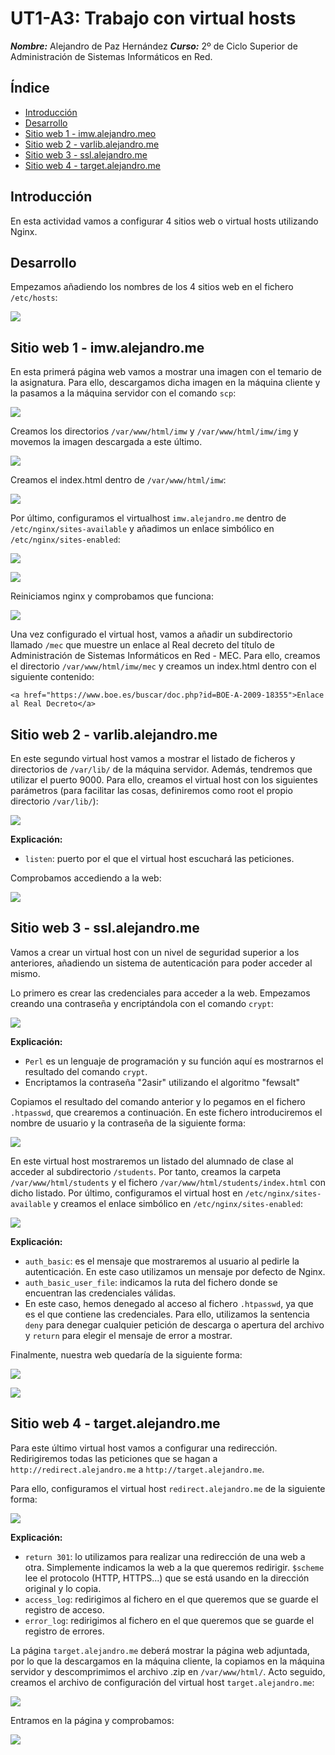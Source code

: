 # UT1-A3: Trabajo con virtual hosts

***Nombre:*** Alejandro de Paz Hernández
***Curso:*** 2º de Ciclo Superior de Administración de Sistemas Informáticos en Red.

## Índice

+ [Introducción](#id1)
+ [Desarrollo](#id2)
+ [Sitio web 1 - imw.alejandro.meo](#id3)
+ [Sitio web 2 - varlib.alejandro.me](#id4)
+ [Sitio web 3 - ssl.alejandro.me](#id5)
+ [Sitio web 4 - target.alejandro.me](#id5)

## Introducción <a name="id1"></a>

En esta actividad vamos a configurar 4 sitios web o virtual hosts utilizando Nginx.

## Desarrollo <a name="id2"></a>

Empezamos añadiendo los nombres de los 4 sitios web en el fichero `/etc/hosts`:

![](img/2.png)

## Sitio web 1 - imw.alejandro.me <a name="id3"></a>

En esta primerá página web vamos a mostrar una imagen con el temario de la asignatura. Para ello, descargamos dicha imagen en la máquina cliente y la pasamos a la máquina servidor con el comando `scp`:

![](img/1.png)

Creamos los directorios `/var/www/html/imw` y `/var/www/html/imw/img` y movemos la imagen descargada a este último.

![](img/3.png)

Creamos el index.html dentro de `/var/www/html/imw`:

![](img/6.png)

Por último, configuramos el virtualhost `imw.alejandro.me` dentro de `/etc/nginx/sites-available` y añadimos un enlace simbólico en `/etc/nginx/sites-enabled`:

![](img/5.png)

![](img/4.png)

Reiniciamos nginx y comprobamos que funciona:

![](img/7.png)

Una vez configurado el virtual host, vamos a añadir un subdirectorio llamado `/mec` que muestre un enlace al Real decreto del título de Administración de Sistemas Informáticos en Red - MEC. Para ello, creamos el directorio `/var/www/html/imw/mec` y creamos un index.html dentro con el siguiente contenido:

```
<a href="https://www.boe.es/buscar/doc.php?id=BOE-A-2009-18355">Enlace al Real Decreto</a>

```

## Sitio web 2 - varlib.alejandro.me <a name="id4"></a>

En este segundo virtual host vamos a mostrar el listado de ficheros y directorios de `/var/lib/` de la máquina servidor. Además, tendremos que utilizar el puerto 9000. Para ello, creamos el virtual host con los siguientes parámetros (para facilitar las cosas, definiremos como root el propio directorio `/var/lib/`):

![](img/9.png)

**Explicación:**

* `listen`: puerto por el que el virtual host escuchará las peticiones.

Comprobamos accediendo a la web:

![](img/8.png)

## Sitio web 3 - ssl.alejandro.me <a name="id5"></a>

Vamos a crear un virtual host con un nivel de seguridad superior a los anteriores, añadiendo un sistema de autenticación para poder acceder al mismo.

Lo primero es crear las credenciales para acceder a la web. Empezamos creando una contraseña y encriptándola con el comando `crypt`:

![](img/10.png)

**Explicación:**

* `Perl` es un lenguaje de programación y su función aquí es mostrarnos el resultado del comando `crypt`. 
* Encriptamos la contraseña "2asir" utilizando el algoritmo "fewsalt"

Copiamos el resultado del comando anterior y lo pegamos en el fichero `.htpasswd`, que crearemos a continuación. En este fichero introduciremos el nombre de usuario y la contraseña de la siguiente forma:

![](img/11.png)

En este virtual host mostraremos un listado del alumnado de clase al acceder al subdirectorio `/students`. Por tanto, creamos la carpeta `/var/www/html/students` y el fichero `/var/www/html/students/index.html` con dicho listado. Por último, configuramos el virtual host en `/etc/nginx/sites-available` y creamos el enlace simbólico en `/etc/nginx/sites-enabled`:

![](img/18.png)

**Explicación:**

* `auth_basic`: es el mensaje que mostraremos al usuario al pedirle la autenticación. En este caso utilizamos un mensaje por defecto de Nginx.
* `auth_basic_user_file`: indicamos la ruta del fichero donde se encuentran las credenciales válidas.
* En este caso, hemos denegado al acceso al fichero `.htpasswd`, ya que es el que contiene las credenciales. Para ello, utilizamos la sentencia `deny` para denegar cualquier petición de descarga o apertura del archivo y `return` para elegir el mensaje de error a mostrar.

Finalmente, nuestra web quedaría de la siguiente forma:

![](img/14.png)

![](img/13.png)


## Sitio web 4 - target.alejandro.me <a name="id6"></a>

Para este último virtual host vamos a configurar una redirección. Redirigiremos todas las peticiones que se hagan a `http://redirect.alejandro.me` a `http://target.alejandro.me`. 

Para ello, configuramos el virtual host `redirect.alejandro.me` de la siguiente forma:

![](img/15.png)

**Explicación:**

* `return 301`: lo utilizamos para realizar una redirección de una web a otra. Simplemente indicamos la web a la que queremos redirigir. `$scheme` lee el protocolo (HTTP, HTTPS...) que se está usando en la dirección original y lo copia.
* `access_log`: redirigimos al fichero en el que queremos que se guarde el registro de acceso.
* `error_log`: redirigimos al fichero en el que queremos que se guarde el registro de errores.

La página `target.alejandro.me` deberá mostrar la página web adjuntada, por lo que la descargamos en la máquina cliente, la copiamos en la máquina servidor y descomprimimos el archivo .zip en `/var/www/html/`. Acto seguido, creamos el archivo de configuración del virtual host `target.alejandro.me`:

![](img/16.png)

Entramos en la página y comprobamos:

![](img/17.png)
